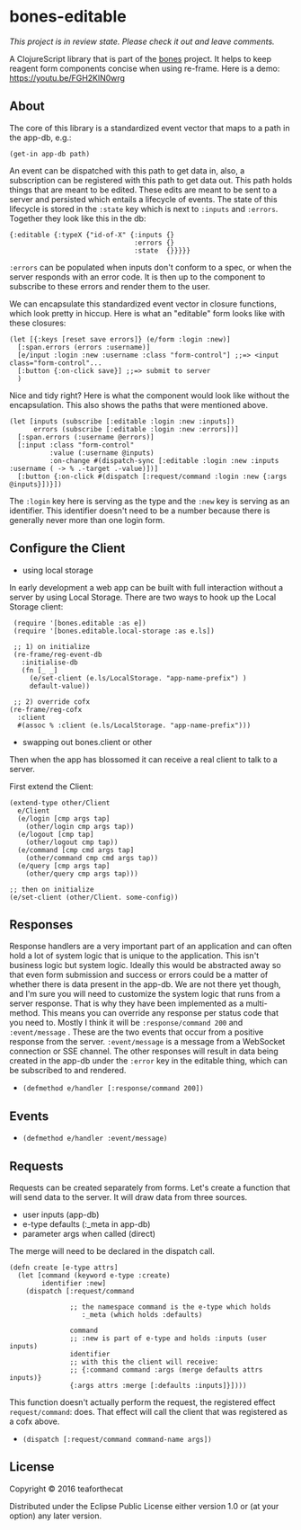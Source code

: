 # bones-editable
_This project is in review state. Please check it out and leave comments._

A ClojureScript library that is part of the [bones](https://github.com/teaforthecat/bones) project. It helps to keep reagent
form components concise when using re-frame. Here is a demo:
https://youtu.be/FGH2KlN0wrg

## About

The core of this library is a standardized event vector that maps to a path in
the app-db, e.g.: 

    (get-in app-db path)
    
An event can be dispatched with this path to get data in, also, a subscription
can be registered with this path to get data out. This path holds things that are
meant to be edited. These edits are meant to be sent to a server and persisted
which entails a lifecycle of events. The state of this lifecycle is stored in
the `:state` key which is next to `:inputs` and `:errors`. Together they look
like this in the db:

    {:editable {:typeX {"id-of-X" {:inputs {}
                                   :errors {}
                                   :state  {}}}}}


`:errors` can be populated when inputs don't conform to a spec, or when the
server responds with an error code. It is then up to the component to subscribe
to these errors and render them to the user.

We can encapsulate this standardized event vector in closure functions, which
look pretty in hiccup. Here is what an "editable" form looks like with these
closures:

    (let [{:keys [reset save errors]} (e/form :login :new)]
      [:span.errors (errors :username)]
      [e/input :login :new :username :class "form-control"] ;;=> <input class="form-control"...
      [:button {:on-click save}] ;;=> submit to server
      ) 

Nice and tidy right? Here is what the component would look like without the
encapsulation. This also shows the paths that were mentioned above.

    (let [inputs (subscribe [:editable :login :new :inputs])
          errors (subscribe [:editable :login :new :errors])]
      [:span.errors (:username @errors)]
      [:input :class "form-control"
              :value (:username @inputs)
              :on-change #(dispatch-sync [:editable :login :new :inputs :username ( -> % .-target .-value)])]
      [:button {:on-click #(dispatch [:request/command :login :new {:args @inputs}])}])


The `:login` key here is serving as the type and the `:new` key is serving as an
identifier. This identifier doesn't need to be a number because there is
generally never more than one login form. 

## Configure the Client

- using local storage

In early development a web app can be built with full interaction without a
server by using Local Storage. There are two ways to hook up the Local Storage client:

     (require '[bones.editable :as e])
     (require '[bones.editable.local-storage :as e.ls])

     ;; 1) on initialize
     (re-frame/reg-event-db
       :initialise-db
       (fn [_ _]
         (e/set-client (e.ls/LocalStorage. "app-name-prefix") )
         default-value))

     ;; 2) override cofx
    (re-frame/reg-cofx 
      :client
      #(assoc % :client (e.ls/LocalStorage. "app-name-prefix"))) 
    
    
     
- swapping out bones.client or other

Then when the app has blossomed it can receive a real client to talk to a
server.

First extend the Client:

    (extend-type other/Client
      e/Client
      (e/login [cmp args tap]
        (other/login cmp args tap))
      (e/logout [cmp tap]
        (other/logout cmp tap))
      (e/command [cmp cmd args tap]
        (other/command cmp cmd args tap))
      (e/query [cmp args tap]
        (other/query cmp args tap)))
   
    ;; then on initialize
    (e/set-client (other/Client. some-config))
    

## Responses

Response handlers are a very important part of an application and can often hold
a lot of system logic that is unique to the application. This isn't business
logic but system logic. Ideally this would be abstracted away so that even form
submission and success or errors could be a matter of whether there is data
present in the app-db. We are not there yet though, and I'm sure you will need
to customize the system logic that runs from a server response. That is why they
have been implemented as a multi-method. This means you can override any
response per status code that you need to. Mostly I think it will be
`:response/command 200` and `:event/message` . These are the two events that
occur from a positive response from the server. `:event/message` is a message
from a WebSocket connection or SSE channel. The other responses will result
in data being created in the app-db under the `:error` key in the editable
thing, which can be subscribed to and rendered.


- `(defmethod e/handler [:response/command 200])`

## Events

- `(defmethod e/handler :event/message)`



## Requests

Requests can be created separately from forms.
Let's create a function that will send data to the server. It will draw data
from three sources. 
  
  - user inputs (app-db)
  - e-type defaults (:_meta in app-db)
  - parameter args when called (direct)
  
The merge will need to be declared in the dispatch call.

    (defn create [e-type attrs]
      (let [command (keyword e-type :create)
            identifier :new]
        (dispatch [:request/command

                   ;; the namespace command is the e-type which holds
                      :_meta (which holds :defaults)

                   command
                   ;; :new is part of e-type and holds :inputs (user inputs)
                   identifier 
                   ;; with this the client will receive:
                   ;; {:command command :args (merge defaults attrs inputs)}
                   {:args attrs :merge [:defaults :inputs]}])))

This function doesn't actually perform the request, the registered effect
`request/command`: does. That effect will call the client that was registered as
a cofx above.
  
- `(dispatch [:request/command command-name args])`


## License

Copyright © 2016 teaforthecat

Distributed under the Eclipse Public License either version 1.0 or (at
your option) any later version.
